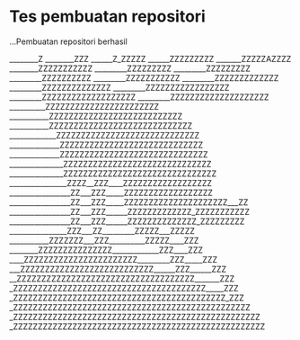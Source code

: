 Tes pembuatan repositori
======

...Pembuatan repositori berhasil

________Z
________ZZZ
______Z_ZZZZZ
______ZZZZZZZZZ
_______ZZZZZAZZZZ
________ZZZZZZZZZZZ
_________ZZZZZZZZZ
_________ZZZZZZZZZ
_________ZZZZZZZZZZ
_________ZZZZZZZZZZZ
_________ZZZZZZZZZZZZZ
_________ZZZZZZZZZZZZZZ
_________ZZZZZZZZZZZZZZZZZ
_________ZZZZZZZZZZZZZZZZZZZ
_________ZZZZZZZZZZZZZZZZZZZZ
__________ZZZZZZZZZZZZZZZZZZZZZZZ
___________ZZZZZZZZZZZZZZZZZZZZZZZZZZZ
___________ZZZZZZZZZZZZZZZZZZZZZZZZZZZZZ
_____________ZZZZZZZZZZZZZZZZZZZZZZZZZZZZZ
______________ZZZZZZZZZZZZZZZZZZZZZZZZZZZZZ
______________ZZZZZZZZZZZZZZZZZZZZZZZZZZZZZZ
_______________ZZZZZZZZZZZZZZZZZZZZZZZZZZZZZZ
_______________ZZZZZZZZZZZZZZZZZZZZZZZZZZZZZZZ
________________ZZZZ__ZZZ____ZZZZZZZZZZZZZZZZZZ
_________________ZZ___ZZZ_____ZZZZZZZZZZZZZZZZZZ
_________________ZZ___ZZZ_____ZZZZZZZZZZZZZZZZZZZZZ___ZZ
_________________ZZ___ZZZ______ZZZZZZZZZZZZZ_ZZZZZZZZZZZ
_________________ZZ___ZZZ______ZZZZZZZZZZZZZZ_ZZZZZZZZZ
________________ZZZ___ZZ_________ZZZZZ___ZZZZZ
___________ZZZZZZZ___ZZZ__________ZZZZZ____ZZZ
________ZZZZZZZZZZZZZZZ_____________ZZZ____ZZZ
____ZZZZZZZZZZZZZZZZZZZZZZZ_________ZZZ_____ZZZ
___ZZZZZZZZZZZZZZZZZZZZZZZZZZZ______ZZZ______ZZZ
__ZZZZZZZZZZZZZZZZZZZZZZZZZZZZZZZZZZZZ_______ZZZ
_ZZZZZZZZZZZZZZZZZZZZZZZZZZZZZZZZZZZZZZZ_____ZZZ
_ZZZZZZZZZZZZZZZZZZZZZZZZZZZZZZZZZZZZZZZZZZZ_ZZZ
_ZZZZZZZZZZZZZZZZZZZZZZZZZZZZZZZZZZZZZZZZZZZZZZZZ
_ZZZZZZZZZZZZZZZZZZZZZZZZZZZZZZZZZZZZZZZZZZZZZZZZZZ
_ZZZZZZZZZZZZZZZZZZZZZZZZZZZZZZZZZZZZZZZZZZZZZZZZZZZ
